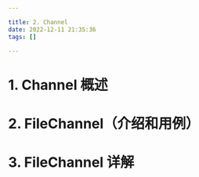 ```yaml
--- 

title: 2. Channel  
date: 2022-12-11 21:35:36  
tags: []  

---
```



# 1. Channel 概述



# 2. FileChannel（介绍和用例）

# 3. FileChannel 详解

